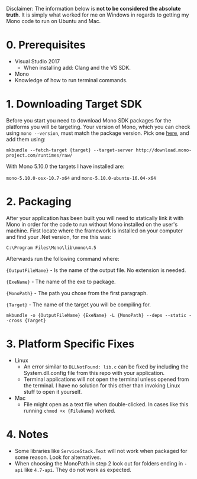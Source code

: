 Disclaimer: The information below is **not to be considered the absolute truth**. It is simply what worked for me on Windows in regards to getting my Mono code to run on Ubuntu and Mac.

# 0. Prerequisites

- Visual Studio 2017
  - When installing add: Clang and the VS SDK.
- Mono
- Knowledge of how to run terminal commands.

# 1. Downloading Target SDK

Before you start you need to download Mono SDK packages for the platforms you will be targeting. Your version of Mono, which you can check using `mono --version`, must match the package version. Pick one [here]('http://download.mono-project.com/runtimes/raw/'), and add them using:

`mkbundle --fetch-target {target} --target-server http://download.mono-project.com/runtimes/raw/`

With Mono 5.10.0 the targets I have installed are: 

`mono-5.10.0-osx-10.7-x64` and `mono-5.10.0-ubuntu-16.04-x64`

# 2. Packaging

After your application has been built you will need to statically link it with Mono in order for the code to run without Mono installed on the user's machine. First locate where the framework is installed on your computer and find your .Net version, for me this was:

`C:\Program Files\Mono\lib\mono\4.5`

Afterwards run the following command where:

`{OutputFileName}` - Is the name of the output file. No extension is needed.

`{ExeName}` - The name of the exe to package.

`{MonoPath}` - The path you chose from the first paragraph.

`{Target}` - The name of the target you will be compiling for.

`mkbundle -o {OutputFileName} {ExeName} -L {MonoPath} --deps --static --cross {Target}`

# 3. Platform Specific Fixes

- Linux
  - An error similar to `DLLNotFound: lib.c` can be fixed by including the System.dll.config file from this repo with your application.
  - Terminal applications will not open the terminal unless opened from the terminal. I have no solution for this other than invoking Linux stuff to open it yourself.
- Mac
  - File might open as a text file when double-clicked. In cases like this running `chmod +x {FileName}` worked.

# 4. Notes

- Some libraries like `ServiceStack.Text` will not work when packaged for some reason. Look for alternatives.
- When choosing the MonoPath in step 2 look out for folders ending in `-api` like `4.7-api`. They do not work as expected.